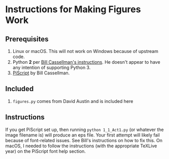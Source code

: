 # Instructions for Making Figures Work

## Prerequisites

1. Linux or macOS. This will not work on Windows because of upstream code.
1. Python **2** per [Bill Cassellman's instructions](https://www.math.ubc.ca/~cass/piscript/install.html#prereqs). He doesn't appear to have any intention of supporting Python 3.
1. [PiScript](https://www.math.ubc.ca/~cass/piscript/install.html) by Bill Cassellman.

## Included

1. `figures.py` comes from David Austin and is included here

## Instructions

If you get PiScript set up, then running `python 1_1_Act1.py` (or whatever the image filename is) will produce an eps file. Your first attempt will likely fail because of font-related issues. See Bill's instructions on how to fix this. On macOS, I needed to follow the instructions (with the appropriate TeXLive year) on the PiScript font help section.
